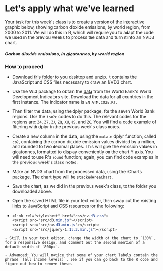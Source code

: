 # Let's apply what we've learned

Your task for this week's class is to create a version of the interactive graphic below, showing carbon dioxide emissions, by world region, from 2000 to 2011. We will do this in R, which will require you to adapt the code we used in the previou weeks to process the data and turn it into an NVD3 chart.

##### Carbon dioxide emissions, in gigatonnes, by world region


### How to proceed

- Download [this folder](data/week14.zip) to you desktop and unzip. It contains the JavaScript and CSS files necessary to draw an NVD3 chart.

- Use the WDI package to obtain the [data](http://data.worldbank.org/indicator/EN.ATM.CO2E.KT) from the World Bank's World Development Indicators site. Download the data for all countries in the first instance. The indicator name is `EN.ATM.CO2E.KT`.

- Then filter the data, using the dplyr package, for the seven World Bank regions. Use the `iso2c` codes to do this. The relevant codes for the regions are: `Z4`, `Z7`, `ZJ`, `ZQ`, `XU`, `8S`, and `ZG`. You will find a code example of filtering with dplyr in the previous week's class notes.

- Create a new column in the data, using the `mutate` dplyr function, called `co2`, containing the carbon dioxide emission values divided by a million, and rounded to two decimal places. This will give the emission values in gigatonnes, formatted to display conveniently on the chart Y axis. You will need to use R's `round` function; again, you can find code examples in the previous week's class notes.

- Make an NVD3 chart from the processed data, using the rCharts package. The chart type will be `stackedAreaChart`.

- Save the chart, as we did in the previous week's class, to the folder you downloaded above.

- Open the saved HTML file in your text editor, then swap out the existing links to JavaScript and CSS resources for the following:
- ```CSS
  <link rel="stylesheet" href="css/nv.d3.css">
  <script src="src/d3.min.js"></script>
  <script src="src/nv.d3.min.js"></script>
  <script src="src/jquery-1.11.3.min.js"></script>
```
- Still in your text editor, change the width of the chart to `100%`, for a responsive design, and comment out the second mention of a default width of `800px`.

- Advanced: You will notice that some of your chart labels contain the phrase `(all income levels)`. See if you can go back to the R code and figure out how to remove these.


